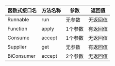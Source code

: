 | 函数式接口名     | 方法名称   | 参数   | 返回值  |
| ---------- | ------ | ---- | ---- |
| Runnable   | run    | 无参数  | 无返回值 |
| Function   | apply  | 1个参数 | 有返回值 |
| Consume    | accept | 1个参数 | 无返回值 |
| Supplier   | get    | 无参数  | 有返回值 |
| BiConsumer | accept | 2个参数 | 无返回值 |





